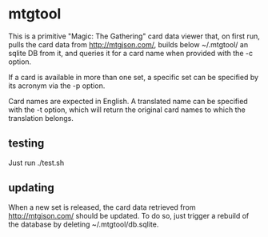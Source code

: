 mtgtool
=======

This is a primitive "Magic: The Gathering" card data viewer that, on first run,
pulls the card data from <http://mtgjson.com/>, builds below ~/.mtgtool/ an
sqlite DB from it, and queries it for a card name when provided with the -c
option.

If a card is available in more than one set, a specific set can be specified by
its acronym via the -p option.

Card names are expected in English. A translated name can be specified with the
-t option, which will return the original card names to which the translation
belongs.

testing
-------

Just run ./test.sh

updating
--------

When a new set is released, the card data retrieved from <http://mtgjson.com/>
should be updated. To do so, just trigger a rebuild of the database by deleting
~/.mtgtool/db.sqlite.
